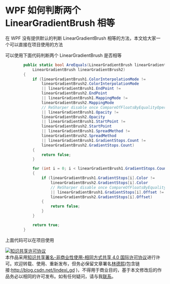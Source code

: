 
# WPF 如何判断两个 LinearGradientBrush 相等

在 WPF 没有提供默认的判断 LinearGradientBrush 相等的方法，本文给大家一个可以直接在项目使用的方法

<!--more-->


<!-- csdn -->

可以使用下面代码判断两个 LinearGradientBrush 是否相等

```csharp
        public static bool AreEquals(LinearGradientBrush linearGradientBrush1,
            LinearGradientBrush linearGradientBrush2)
        {
            if (linearGradientBrush1.ColorInterpolationMode !=
                linearGradientBrush2.ColorInterpolationMode
                || linearGradientBrush1.EndPoint !=
                linearGradientBrush2.EndPoint
                || linearGradientBrush1.MappingMode !=
                linearGradientBrush2.MappingMode
                // ReSharper disable once CompareOfFloatsByEqualityOperator
                || linearGradientBrush1.Opacity !=
                linearGradientBrush2.Opacity
                || linearGradientBrush1.StartPoint !=
                linearGradientBrush2.StartPoint
                || linearGradientBrush1.SpreadMethod !=
                linearGradientBrush2.SpreadMethod
                || linearGradientBrush1.GradientStops.Count !=
                linearGradientBrush2.GradientStops.Count)
            {
                return false;
            }

            for (int i = 0; i < linearGradientBrush1.GradientStops.Count; i++)
            {
                if (linearGradientBrush1.GradientStops[i].Color !=
                    linearGradientBrush2.GradientStops[i].Color
                    // ReSharper disable once CompareOfFloatsByEqualityOperator
                    || linearGradientBrush1.GradientStops[i].Offset !=
                    linearGradientBrush2.GradientStops[i].Offset)
                {
                    return false;
                }
            }

            return true;
        }

```

上面代码可以在项目使用





<a rel="license" href="http://creativecommons.org/licenses/by-nc-sa/4.0/"><img alt="知识共享许可协议" style="border-width:0" src="https://licensebuttons.net/l/by-nc-sa/4.0/88x31.png" /></a><br />本作品采用<a rel="license" href="http://creativecommons.org/licenses/by-nc-sa/4.0/">知识共享署名-非商业性使用-相同方式共享 4.0 国际许可协议</a>进行许可。欢迎转载、使用、重新发布，但务必保留文章署名[林德熙](http://blog.csdn.net/lindexi_gd)(包含链接:http://blog.csdn.net/lindexi_gd )，不得用于商业目的，基于本文修改后的作品务必以相同的许可发布。如有任何疑问，请与我[联系](mailto:lindexi_gd@163.com)。